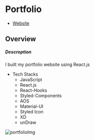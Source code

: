 # Portfolio 
- [Website](https://individual-portfolio-git-develop-yusukeyoshihiro.vercel.app)
## Overview
##### Descroption
I built my portfolio website using React.js
  - Tech Stacks
    -  JavaScript
    -  React.js
    -  React-Hooks
    -  Styled-Components
    -  AOS
    -  Material-UI
    -  Styled Icon
    -  XD
    -  unDraw

![portfolioImg](https://user-images.githubusercontent.com/58486430/109973242-016c6700-7cad-11eb-8713-88f245ebfb83.png)

